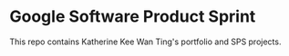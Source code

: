 # Google Software Product Sprint

This repo contains Katherine Kee Wan Ting's portfolio and SPS projects.
